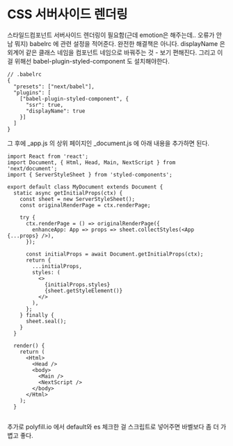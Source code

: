 # CSS 서버사이드 렌더링
스타일드컴포넌트 서버사이드 렌더링이 필요함(근데 emotion은 해주는데.. 오류가 안남 뭐지)
babelrc 에 관련 설정을 적어준다. 완전한 해결책은 아니다.
displayName 은 외계어 같은 클래스 네임을 컴포넌트 네임으로 바꿔주는 것 - 보기 편해진다.
그리고 이걸 위해선 babel-plugin-styled-component 도 설치해야한다.
```
// .babelrc
{
  "presets": ["next/babel"],
  "plugins": [
    ["babel-plugin-styled-component", {
      "ssr": true,
      "displayName": true
    }]
  ]
}
```
그 후에 _app.js 의 상위 페이지인 _document.js 에 아래 내용을 추가하면 된다.
```
import React from 'react';
import Document, { Html, Head, Main, NextScript } from 'next/document';
import { ServerStyleSheet } from 'styled-components';

export default class MyDocument extends Document {
  static async getInitialProps(ctx) {
    const sheet = new ServerStyleSheet();
    const originalRenderPage = ctx.renderPage;

    try {
      ctx.renderPage = () => originalRenderPage({
        enhanceApp: App => props => sheet.collectStyles(<App {...props} />),
      });

      const initialProps = await Document.getInitialProps(ctx);
      return {
        ...initialProps,
        styles: (
          <>
            {initialProps.styles}
            {sheet.getStyleElement()}
          </>
        ),
      };
    } finally {
      sheet.seal();
    }
  }

  render() {
    return (
      <Html>
        <Head />
        <body>
          <Main />
          <NextScript />
        </body>
      </Html>
    );
  }


```
추가로 polyfill.io 에서 
default와 es 체크한 걸 스크립트로 넣어주면 바벨보다 좀 더 가볍고 좋다.
<script src="https://polyfill.io/v3/polyfill.min.js?features=default%2Ces2015%2Ces2016%2Ces2017%2Ces2018%2Ces2019%2Ces2020%2Ces2021%2Ces2022" />
이건 body start 태그와 Main 컴포넌트 사이에 넣어주면 된다.

# get static path
는 다이나믹 라우팅일때 사용한다.
다이나믹라우팅일때 겟 스테틱 프롭스를 사용하면 무조건 같이 사용해야한다.
이때 다이나믹 페이지는 미리 뭘 만들어야할지 모른다.

export async function getStaticPaths() {
  return {
    paths: [
      { params: { id: '1' } },
      { params: { id: '2' } },
      { params: { id: '3' } }, 
    ],
    fallback: true,
  }
}
// id가 1, 2, 3인 post/1~3 을 미리 만들어주고 4번부턴 에러난다.
// 그렇다면 axios같이 비동기 이용하여 미리 만들어야 할 모든 페이지를 다 불러와서 paths값에 넣어준다.
// 사실 말도 안된다. 이렇게 할거면 그냥 getSSP 쓰자.
// 개인 블로그 같은 곳에서는 유용할지도/?
// ----
// fallback을 트루로하면 저기 적혀있지 않은게 있어도 에러가 안뜬다.
// 대신 서버사이드 렌더링이 안되는데 이걸 아래 코드로 클라이언트 랜더링을 할수 있게 잠깐 기다려주는 코드가 있다.
if (router.isFallback) {
  return <div>loading...</div>
}



```
export const getStaticProps = wrapper.getServerSideProps(async (context) => {
  const cookie = context.req ? context.req.headers.cookie : '';
  axios.defaults.headers.Cookie = '';
  if (context.req && cookie) {
    axios.defaults.headers.Cookie = cookie;
  }
  context.store.dispatch({
    type: LOAD_USER_POSTS_REQUEST,
    data: context.params.id,
  });
  context.store.dispatch({
    type: LOAD_MY_INFO_REQUEST,
  });
  context.store.dispatch({
    type: LOAD_USER_REQUEST,
    data: context.params.id,
  });
  context.store.dispatch(END);
  await context.store.sagaTask.toPromise();
  console.log('getState', context.store.getState().post.mainPosts);
  return { props: {} };
});

# date lib
moment에서 넘어가는 이유
date-fns - 불변성
dayjs - 데이터 용량

# npm run build in front
ci/cd
ㅂㅗ통 코드를 바꾸면 깃헙에 푸쉬를 하고 거기다 ci/cd 도구가 있는데 코드 테스트나 빌드 같은 것도 해준다.
중간에 에러 있으면 배포 실패했다고 알림을 보낸다.
ci/cd툴을 깃헙에 연결해두고 빌드 다 통과하면 중간에 아마존에 보내준다.
젠킨스, 트레디스ci, ?

# 파일 용량
빌드 했을때 페이지당 용량이 1메가 이하면 괜찮은데 넘어가면 코드 스플릿팅 적용 해야한다
리액트.레이지 서스펜스
람다는 서버사이드(겟 서버사이드)
검정 동그라이미는 스테틱 프롭스

# AWS 배포
- AWS는 99.99% 가동률을 보장

## 로그인
## console.aws.amazon.com
## 지역 - 서울

EC2 들어간다
인스턴스 시작 - 인스턴스 시작

애플리케이션 및 OS이미지에서 우분투 선택
인스턴스 유형에서 성능 선택
네트워크 설정 보완 그룹 생성
HTTP HTTPs 허용

새 키페어 생성
이름 적고 다운로드
잘 가지고 있어야한다.

인스턴스 시작만 있음 ㄱㄱ

이름 바꿔주소 인스턴스 상태 실행중 되면 

작업 누르고 기존 인스턴스를 기반으로 시작
난 없어서 작업 누르고 이미지 및 템플릿 누른 후 더 많은 뭐시기 함
그리고 이름 바꿔줌

# 깃헙
뉴 레포지토리
주소가 생긴다. - https://github.com/rae-han/react-next-nodebird
prepare 폴더에서 git init
git remote add origin https://github.com/rae-han/react-next-nodebird

git add .
git commit -m ""
위 두개를 합친게
git commit -am "create: prepare for aws"

git push origin main

# 소스코드 git 에 올린 이유
aws에 소스 코드를 보낼건데 aws에서 제공하는 툴로 ftp처럼 보낼수도 있고
깃을 통해서 소스코드 레포지토리를 통해서 다운을
보통은 후자로 하는 경우가 많다.

aws ec2로 돌아와서 인스턴스를 선택하고 연결을 누른다.

ssh 클라이언트 탭에 맨 아래 명령어를 복사한다.
키가 있는 곳(prepare 폴더(front, back의 상위 폴더))에서 명령어를 입력하고 yes를 입력한다.
그럼 우분투가 뜬다.

거기서 git clone 깃주소 를 한다.

# unutu에 노드 설치해야 한다.
ssh -i "react-nodebird.pem" ubuntu@ec2-3-37-86-6.ap-northeast-2.compute.amazonaws.com

리눅스 명령어
// 위에 3개는 혹시 모를 에러를 대비하기 위해 마지막 두개는 필수.
sudo apt-get update
sudo apt-get install -y build-essential
sudo apt-get install curl
curl -sL https://deb.nodesource.com/setup_10.x | sudo -E bash --
curl -sL https://deb.nodesource.com/setup_16.x | sudo -E bash --
sudo apt-get install -y nodejs

그 후 front 폴더 가서 npm i

# back 은 서버를 따로 띄워야해서 따로 해준다.
// front 와 주소가 미묘하게 다르다 
ssh -i "react-nodebird.pem" ubuntu@ec2-3-39-23-26.ap-northeast-2.compute.amazonaws.com

똑같이 해준다.
git clone https://github.com/rae-han/react-next-nodebird
sudo apt-get update
sudo apt-get install -y build-essential
sudo apt-get install curl
curl -sL https://deb.nodesource.com/setup_16.x | sudo -E bash --
sudo apt-get install -y nodejs

그리고 back폴더에서 npm i

#
ec2에 IPv4 퍼블릭 IP가 만든 서버의 주소다
처음에 ec2에서 ssh https http 허용을 해줬는데 ssh허용을 해줬기에 위 작업을 할수 있는 것이다.

#
다시 프론트로 가서 npm run build 를 해준다.

ci/cd 귀찮다 젠킨스

스케일링 할때 명령어 다 적기 귀찮다 => 도커

# 서버에 mysql 설치
sudo apt-get install -y mysql-server - 8q버전

ALTER USER 'root'@'localhost' IDENTIFIED WITH mysql_native_password by 'fogkswjd';

sudo su = root 계정으로 전환

mysql_secure_installation // 반드시 이거 하기 전에 sudo su

위에서 적은 비밀번호 입력하고
y
0 (실제는 2?)

mysql -uroot -p
비밀번호 설정한대로 됐는지 확인

나중에 비밀번호 한 번 더 바꿔줘야 한다.

#

package.json에
"start": "node app.js" 추가한다.
그 후 다시 서버에서 npm start 해준다.

sqlMessage: "Access denied for user 'root'@'localhost' (using password: YES)",

.env 가 안올라갔기 때문에 만들어줘야 한다.
vim .env
a나 i를 누르면 글자 입력 가능
a누르면 아래가 insert로 바뀐다.

다 입력하고 esc누르고
:wq ( 저장 후 종료 )

cat .env 로 파일 확인

root에서( sudo mysql_secure_installation 를 실행한 이후 해야할 것들 )
mysql -uroot -p
ALTER USER 'root'@'localhost' IDENTIFIED WITH mysql_native_password BY 'fogkswjd';

npx sequelize db:create

ALTER USER 'root'@'localhost' IDENTIFIED WITH mysql_native_password BY 'fogkswjd';
FLUSH PRIVILEGES;














